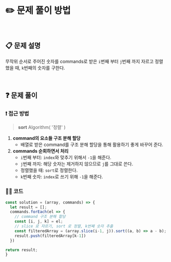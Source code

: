 # ✏️ 문제 풀이 방법
<br>

## 📋 문제 설명
무작위 순서로 주어진 숫자를 commands로 받은 `i`번째 부터 `j`번째 까지 자르고 정렬했을 때, `k`번째의 숫자를 구한다.

<br />

## ❓ 문제 풀이

### ❗️ 접근 방법
> **sort** Algorithm( '정렬' )

1. **command의 요소들 구조 분해 할당**
   - 배열로 받은 command를 구조 분해 할당을 통해 활용하기 좋게 바꾸어 준다.
2. **commands 순회하면서 처리**
   - `i`번째 부터: `index`와 맞추기 위해서 `-1`을 해준다.
   - `j`번째 까지: 해당 숫자는 제거하지 않으므로 `j`를 그대로 쓴다.
   - 정렬했을 때: `sort`로 정렬한다.
   - `k`번째 숫자: `index`로 쓰기 위해 `-1`을 해준다.

### 👩‍💻 코드

```javascript
const solution = (array, commands) => {
  let result = [];
  commands.forEach(el => {
    // command 구조 분해 할당
    const [i, j, k] = el;
    // slice 로 자르기, sort 로 정렬, k번째 숫자 추출
    const filteredArray = (array.slice(i-1, j)).sort((a, b) => a - b);
    result.push(filteredArray[k-1])
  })

return result;
}
